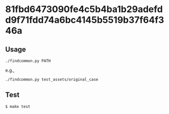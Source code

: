 # 81fbd6473090fe4c5b4ba1b29adefdd9f71fdd74a6bc4145b5519b37f64f346a

## Usage

```
./findcommon.py PATH
```

e.g.,
```
./findcommon.py test_assets/original_case
```

## Test

```
$ make test
```
